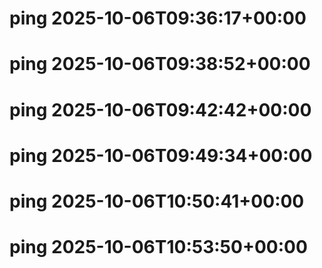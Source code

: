# ping 2025-10-06T09:36:17+00:00
# ping 2025-10-06T09:38:52+00:00
# ping 2025-10-06T09:42:42+00:00
# ping 2025-10-06T09:49:34+00:00
# ping 2025-10-06T10:50:41+00:00
# ping 2025-10-06T10:53:50+00:00
